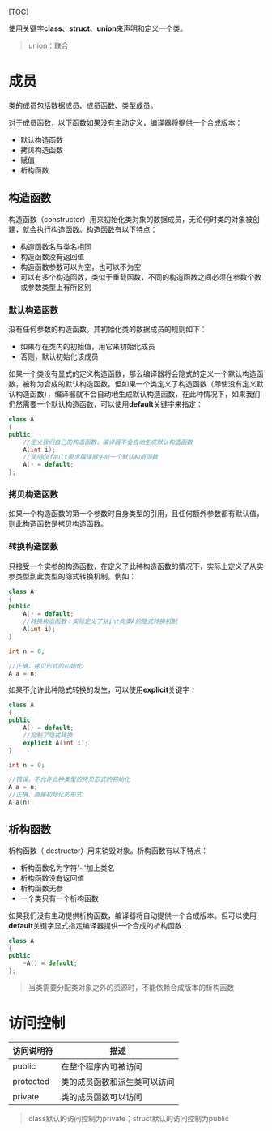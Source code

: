 [TOC]

使用关键字**class**、**struct**、**union**来声明和定义一个类。

> union：联合

# 成员

类的成员包括数据成员、成员函数、类型成员。

对于成员函数，以下函数如果没有主动定义，编译器将提供一个合成版本：

- 默认构造函数
- 拷贝构造函数
- 赋值
- 析构函数

## 构造函数

构造函数（constructor）用来初始化类对象的数据成员，无论何时类的对象被创建，就会执行构造函数。构造函数有以下特点：

- 构造函数名与类名相同
- 构造函数没有返回值
- 构造函数参数可以为空，也可以不为空
- 可以有多个构造函数，类似于重载函数，不同的构造函数之间必须在参数个数或参数类型上有所区别

### 默认构造函数

没有任何参数的构造函数。其初始化类的数据成员的规则如下：

- 如果存在类内的初始值，用它来初始化成员
- 否则，默认初始化该成员

如果一个类没有显式的定义构造函数，那么编译器将会隐式的定义一个默认构造函数，被称为合成的默认构造函数。但如果一个类定义了构造函数（即使没有定义默认构造函数），编译器就不会自动地生成默认构造函数，在此种情况下，如果我们仍然需要一个默认构造函数，可以使用**default**关键字来指定：

```c++
class A
{
public:
    //定义我们自己的构造函数，编译器不会自动生成默认构造函数
    A(int i);
    //使用default要求编译器生成一个默认构造函数
    A() = default;
};
```

### 拷贝构造函数

如果一个构造函数的第一个参数时自身类型的引用，且任何额外参数都有默认值，则此构造函数是拷贝构造函数。

### 转换构造函数

只接受一个实参的构造函数，在定义了此种构造函数的情况下，实际上定义了从实参类型到此类型的隐式转换机制。例如：

```c++
class A
{
public:
    A() = default;
    //转换构造函数：实际定义了从int向类A的隐式转换机制
    A(int i);
}

int n = 0;

//正确，拷贝形式的初始化
A a = n;
```

如果不允许此种隐式转换的发生，可以使用**explicit**关键字：

```c++
class A
{
public:
    A() = default;
    //抑制了隐式转换
    explicit A(int i);
}

int n = 0;

//错误，不允许此种类型的拷贝形式的初始化
A a = n;
//正确，直接初始化的形式
A a(n);
```

## 析构函数

析构函数（ destructor）用来销毁对象。析构函数有以下特点：

- 析构函数名为字符'~'加上类名
- 析构函数没有返回值
- 析构函数无参
- 一个类只有一个析构函数

如果我们没有主动提供析构函数，编译器将自动提供一个合成版本。但可以使用**default**关键字显式指定编译器提供一个合成的析构函数：

```c++
class A
{
public:
    ~A() = default;
};
```

> 当类需要分配类对象之外的资源时，不能依赖合成版本的析构函数

# 访问控制

| 访问说明符 | 描述                         |
| ---------- | ---------------------------- |
| public     | 在整个程序内可被访问         |
| protected  | 类的成员函数和派生类可以访问 |
| private    | 类的成员函数可以访问         |

> class默认的访问控制为private；struct默认的访问控制为public